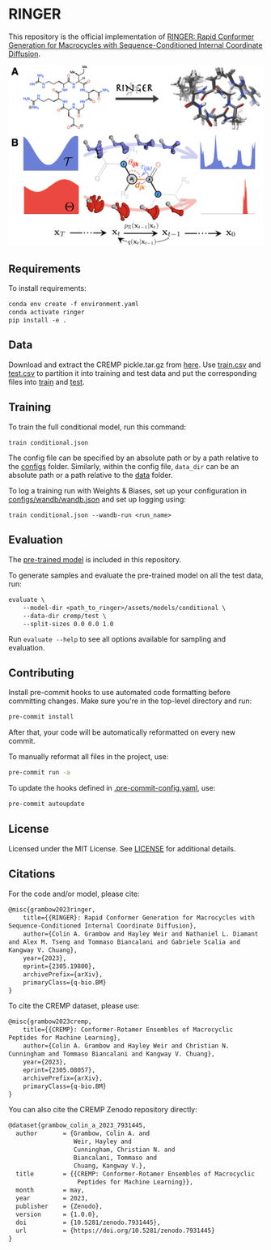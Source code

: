 # RINGER

This repository is the official implementation of [RINGER: Rapid Conformer Generation for Macrocycles with Sequence-Conditioned Internal Coordinate Diffusion](https://arxiv.org/abs/2305.19800).

![cover](assets/overview.png)

## Requirements

To install requirements:

```setup
conda env create -f environment.yaml
conda activate ringer
pip install -e .
```

## Data

Download and extract the CREMP pickle.tar.gz from [here](https://doi.org/10.5281/zenodo.7931445). Use [train.csv](data/cremp/train.csv) and [test.csv](data/cremp/test.csv) to partition it into training and test data and put the corresponding files into [train](data/cremp/train) and [test](data/cremp/test).

## Training

To train the full conditional model, run this command:

```train
train conditional.json
```

The config file can be specified by an absolute path or by a path relative to the [configs](configs) folder. Similarly, within the config file, `data_dir` can be an absolute path or a path relative to the [data](data) folder.

To log a training run with Weights & Biases, set up your configuration in [configs/wandb/wandb.json](configs/wandb/wandb.json) and set up logging using:

```train
train conditional.json --wandb-run <run_name>
```

## Evaluation

The [pre-trained model](assets/models/conditional) is included in this repository.

To generate samples and evaluate the pre-trained model on all the test data, run:

```eval
evaluate \
    --model-dir <path_to_ringer>/assets/models/conditional \
    --data-dir cremp/test \
    --split-sizes 0.0 0.0 1.0
```

Run `evaluate --help` to see all options available for sampling and evaluation.

## Contributing

Install pre-commit hooks to use automated code formatting before committing changes. Make sure you're in the top-level directory and run:

```bash
pre-commit install
```

After that, your code will be automatically reformatted on every new commit.

To manually reformat all files in the project, use:

```bash
pre-commit run -a
```

To update the hooks defined in [.pre-commit-config.yaml](.pre-commit-config.yaml), use:

```bash
pre-commit autoupdate
```

## License

Licensed under the MIT License. See [LICENSE](LICENSE) for additional details.

## Citations

For the code and/or model, please cite:

```
@misc{grambow2023ringer,
    title={{RINGER}: Rapid Conformer Generation for Macrocycles with Sequence-Conditioned Internal Coordinate Diffusion}, 
    author={Colin A. Grambow and Hayley Weir and Nathaniel L. Diamant and Alex M. Tseng and Tommaso Biancalani and Gabriele Scalia and Kangway V. Chuang},
    year={2023},
    eprint={2305.19800},
    archivePrefix={arXiv},
    primaryClass={q-bio.BM}
}
```

To cite the CREMP dataset, please use:

```
@misc{grambow2023cremp,
    title={{CREMP}: Conformer-Rotamer Ensembles of Macrocyclic Peptides for Machine Learning}, 
    author={Colin A. Grambow and Hayley Weir and Christian N. Cunningham and Tommaso Biancalani and Kangway V. Chuang},
    year={2023},
    eprint={2305.08057},
    archivePrefix={arXiv},
    primaryClass={q-bio.BM}
}
```

You can also cite the CREMP Zenodo repository directly:

```
@dataset{grambow_colin_a_2023_7931445,
  author       = {Grambow, Colin A. and
                  Weir, Hayley and
                  Cunningham, Christian N. and
                  Biancalani, Tommaso and
                  Chuang, Kangway V.},
  title        = {{CREMP: Conformer-Rotamer Ensembles of Macrocyclic 
                   Peptides for Machine Learning}},
  month        = may,
  year         = 2023,
  publisher    = {Zenodo},
  version      = {1.0.0},
  doi          = {10.5281/zenodo.7931445},
  url          = {https://doi.org/10.5281/zenodo.7931445}
}
```
